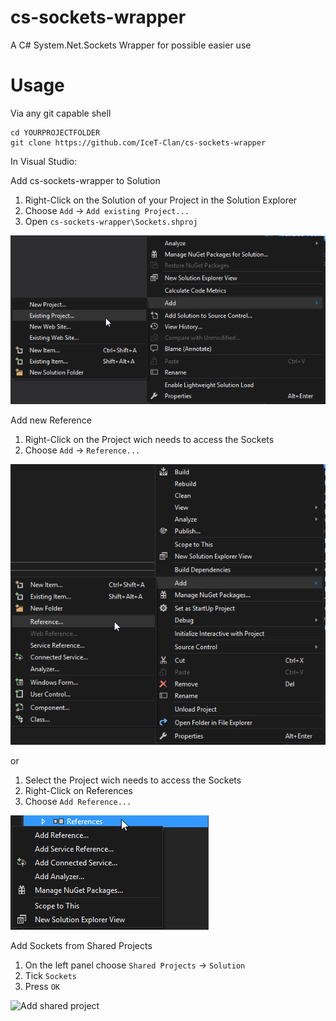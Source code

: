 # cs-sockets-wrapper
A C# System.Net.Sockets Wrapper for possible easier use

# Usage
Via any git capable shell
```
cd YOURPROJECTFOLDER
git clone https://github.com/IceT-Clan/cs-sockets-wrapper
```
In Visual Studio:

Add cs-sockets-wrapper to Solution

1. Right-Click on the Solution of your Project in the Solution Explorer
2. Choose `Add` -> `Add existing Project...`
3. Open `cs-sockets-wrapper\Sockets.shproj`

![Add existing Project](doc/add-to-sln.png)

Add new Reference

1. Right-Click on the Project wich needs to access the Sockets
2. Choose `Add` -> `Reference...`

![Add Reference via Project](doc/add-reference-via-project.png)

or

1. Select the Project wich needs to access the Sockets
2. Right-Click on References
3. Choose `Add Reference...`

![Add Refrence via directly](doc/add-reference-directly.png)

Add Sockets from Shared Projects
1. On the left panel choose `Shared Projects` -> `Solution`
2. Tick `Sockets`
3. Press `OK`

![Add shared project](doc/add-shared-project.png)
